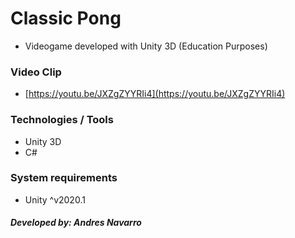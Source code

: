 # Classic Pong

- Videogame developed with Unity 3D (Education Purposes)

### Video Clip

- [https://youtu.be/JXZgZYYRIi4](https://youtu.be/JXZgZYYRIi4)

### Technologies / Tools

- Unity 3D
- C#

### System requirements

- Unity ^v2020.1

##### Developed by: Andres Navarro

